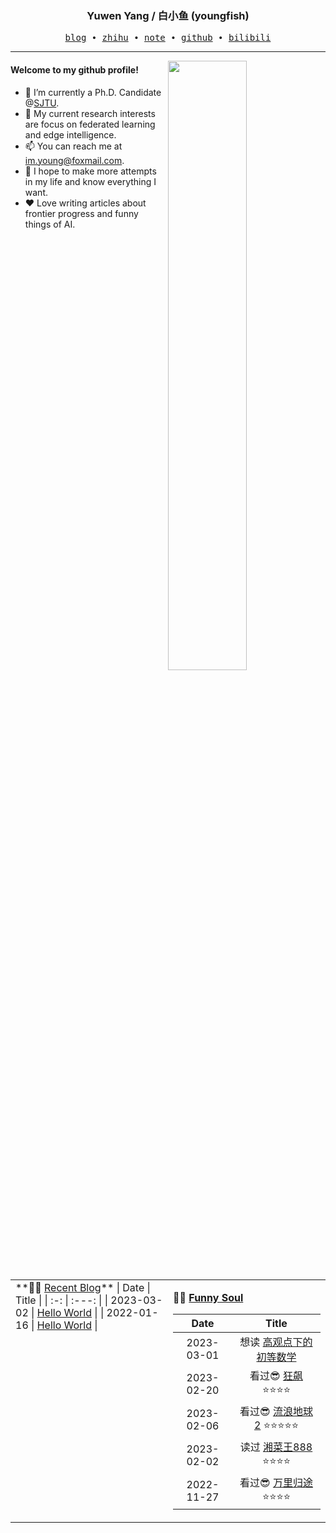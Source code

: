 <h3 align="center"> Yuwen Yang / 白小鱼 (youngfish) </h3>

<p align="center">
  <samp>
    <a href="https://youngfish42.github.io/">blog</a> ∙
    <a href="https://www.zhihu.com/people/youngfish42">zhihu</a> ∙
    <a href="https://youngfish42.github.io/note">note</a> ∙
    <a href="https://github.com/youngfish42">github</a> ∙ 
    <a href="https://space.bilibili.com/38135278">bilibili</a>
  </samp>
</p>



---

<img align="right" src="https://github-readme-stats.vercel.app/api?username=youngfish42&show_icons=true&hide_border=true&theme=swift" width="50%">


#### Welcome to my github profile!
<!-- languages:start -->
<!-- prettier-ignore-start -->
<!-- markdownlint-disable -->

- 🔭 I’m currently a Ph.D. Candidate @[SJTU](https://www.sjtu.edu.cn/).
- 🌱 My current research interests are focus on federated learning and edge intelligence.
- 📫 You can reach me at [im.young@foxmail.com](mailto:im.young@foxmail.com).
- 🎨 I hope to make more attempts in my life and know everything I want.
- ❤️ Love writing articles about frontier progress and funny things of AI.



<!-- markdownlint-restore -->
<!-- prettier-ignore-end -->
<!-- languages:end -->

<table width="100%" align="center" padding="0" margin="0">
<tr>
<td valign="top" width="50%">
**🤹‍♀️ <a href="https://youngfish42.github.io/" target="_blank">Recent Blog</a>**
<!-- START_SECTION:blog -->
| Date | Title |
| :-: | :---: |
| 2023-03-02 | <a href='https://youngfish42.github.io/posts/test/' target='_blank'>Hello World</a> |
| 2022-01-16 | <a href='https://youngfish42.github.io/posts/hello-world/' target='_blank'>Hello World</a> |
<!-- END_SECTION:blog -->

</td>
<td valign="top" width="50%">

**🤾‍♂️ <a href="https://www.douban.com/people/187848884/" target="_blank">Funny Soul</a>**

<!-- START_SECTION:douban -->
| Date | Title |
| :-: | :---: |
| 2023-03-01 | 想读 <a href='https://book.douban.com/subject/3249247/' target='_blank'>高观点下的初等数学</a>  |
| 2023-02-20 | 看过😎 <a href='http://movie.douban.com/subject/35465232/' target='_blank'>狂飙</a> ⭐⭐⭐⭐ |
| 2023-02-06 | 看过😎 <a href='http://movie.douban.com/subject/35267208/' target='_blank'>流浪地球2</a> ⭐⭐⭐⭐⭐ |
| 2023-02-02 | 读过 <a href='https://book.douban.com/subject/4833149/' target='_blank'>湘菜王888</a> ⭐⭐⭐⭐ |
| 2022-11-27 | 看过😎 <a href='http://movie.douban.com/subject/26654184/' target='_blank'>万里归途</a> ⭐⭐⭐⭐ |
<!-- END_SECTION:douban -->

</td>
</tr>


</table>
